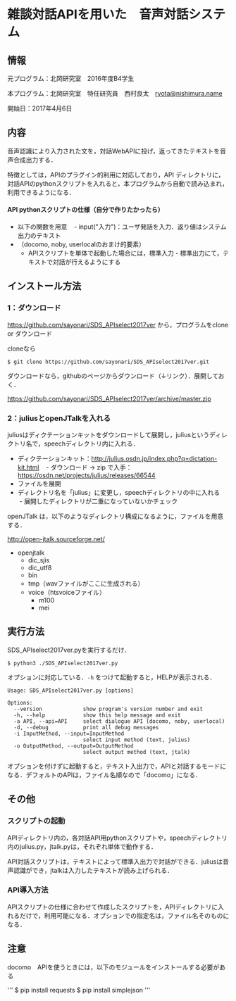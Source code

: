 # 雑談対話APIを用いた　音声対話システム
## 情報
元プログラム：北岡研究室　2016年度B4学生

本プログラム：北岡研究室　特任研究員　西村良太　ryota@nishimura.name

開始日：2017年4月6日

## 内容
音声認識により入力された文を，対話WebAPIに投げ，返ってきたテキストを音声合成出力する．

特徴としては，APIのプラグイン的利用に対応しており，API ディレクトリに，対話APIのpythonスクリプトを入れると，本プログラムから自動で読み込まれ，利用できるようになる．

#### API pythonスクリプトの仕様（自分で作りたかったら）
- 以下の関数を用意
    - input("入力")：ユーザ発話を入力．返り値はシステム出力のテキスト
- （docomo, noby, userlocalのおまけ的要素）
    - APIスクリプトを単体で起動した場合には，標準入力・標準出力にて，テキストで対話が行えるようにする

## インストール方法
### 1：ダウンロード
https://github.com/sayonari/SDS_APIselect2017ver から，プログラムをclone or ダウンロード

cloneなら

`$ git clone https://github.com/sayonari/SDS_APIselect2017ver.git`


ダウンロードなら，githubのページからダウンロード（↓リンク）．展開しておく．

https://github.com/sayonari/SDS_APIselect2017ver/archive/master.zip

### 2：juliusとopenJTalkを入れる
juliusはディクテーションキットをダウンロードして展開し，juliusというディレクトリ名で，speechディレクトリ内に入れる．

- ディクテーションキット：http://julius.osdn.jp/index.php?q=dictation-kit.html
    - ダウンロード → zip で入手：https://osdn.net/projects/julius/releases/66544
- ファイルを展開
- ディレクトリ名を「julius」に変更し，speechディレクトリの中に入れる
    - 展開したディレクトリが二重になっていないかチェック

openJTalk は，以下のようなディレクトリ構成になるように，ファイルを用意する．

http://open-jtalk.sourceforge.net/


- openjtalk
    - dic_sjis
    - dic_utf8
    - bin
    - tmp（wavファイルがここに生成される）
    - voice（htsvoiceファイル）
        - m100
        - mei

## 実行方法
SDS_APIselect2017ver.pyを実行するだけ．

`$ python3 ./SDS_APIselect2017ver.py`

オプションに対応している．`-h` をつけて起動すると，HELPが表示される．

```
Usage: SDS_APIselect2017ver.py [options]

Options:
  --version             show program's version number and exit
  -h, --help            show this help message and exit
  -a API, --api=API     select dialogue API (docomo, noby, userlocal)
  -d, --debug           print all debug messages
  -i InputMethod, --input=InputMethod
                        select input method (text, julius)
  -o OutputMethod, --output=OutputMethod
                        select output method (text, jtalk)
```

オプションを付けずに起動すると，テキスト入出力で，APIと対話するモードになる．デフォルトのAPIは，ファイル名順なので「docomo」になる．

## その他
### スクリプトの起動
APIディレクトリ内の，各対話API用pythonスクリプトや，speechディレクトリ内のjulius.py，jtalk.pyは，それぞれ単体で動作する．

API対話スクリプトは，テキストによって標準入出力で対話ができる．juliusは音声認識ができ，jtalkは入力したテキストが読み上げられる．

### API導入方法
APIスクリプトの仕様に合わせて作成したスクリプトを，APIディレクトリに入れるだけで，利用可能になる．オプションでの指定名は，ファイル名そのものになる．



## 注意
docomo　APIを使うときには，以下のモジュールをインストールする必要がある

'''
$ pip install requests
$ pip install simplejson
'''

